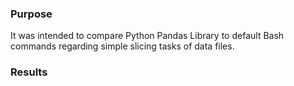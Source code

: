 ### Purpose
It was intended to compare Python Pandas Library to default Bash commands regarding simple slicing tasks of data files.

### Results

